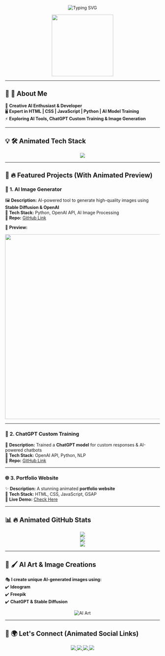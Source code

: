 <!-- 🌟 Stylish Flying Animated Banner -->
<div align="center">
  <img src="https://readme-typing-svg.demolab.com?font=Orbitron&size=32&pause=1000&color=F7B93E&center=true&vCenter=true&width=1000&height=80&lines=🚀+Welcome+to+My+GitHub+Profile!;👨‍💻+Full+Stack+Developer+%7C+AI+Explorer;🎨+Creative+Designer+%7C+AI+Image+Generator" alt="Typing SVG">
</div>

<!-- 🚀 Profile GIF -->
<p align="center">
  <img src="https://media.giphy.com/media/qgQUggAC3Pfv687qPC/giphy.gif" width="200">
</p>

---

## 🌟 **🚀 About Me**
🎨 **Creative AI Enthusiast & Developer**  
🖥️ **Expert in HTML | CSS | JavaScript | Python | AI Model Training**  
⚡ **Exploring AI Tools, ChatGPT Custom Training & Image Generation**  

---

## 💡 **🛠️ Animated Tech Stack**
<p align="center">
  <img src="https://skillicons.dev/icons?i=html,css,js,python,react,nodejs,github,git,figma,vscode&theme=light" />
</p>

---

## 🚀 **🔥 Featured Projects (With Animated Preview)**
### 🎨 **1. AI Image Generator**
🖼️ **Description:** AI-powered tool to generate high-quality images using **Stable Diffusion & OpenAI**  
📌 **Tech Stack:** Python, OpenAI API, AI Image Processing  
🔗 **Repo:** [GitHub Link](https://github.com/Ehasan07/AI-Image-Generator)  

🔹 **Preview:**  
<p align="center">
  <img src="https://media.giphy.com/media/Y4ak9Ki2GZCbJxAnJD/giphy.gif" width="600">
</p>

---

### 🧠 **2. ChatGPT Custom Training**
🤖 **Description:** Trained a **ChatGPT model** for custom responses & AI-powered chatbots  
📌 **Tech Stack:** OpenAI API, Python, NLP  
🔗 **Repo:** [GitHub Link](https://github.com/Ehasan07/ChatGPT-Custom-Training)  

---

### 🌐 **3. Portfolio Website**
✨ **Description:** A stunning animated **portfolio website**  
📌 **Tech Stack:** HTML, CSS, JavaScript, GSAP  
🔗 **Live Demo:** [Check Here](https://your-portfolio-link.com)  

---

## 📊 **🔥 Animated GitHub Stats**
<p align="center">
  <img src="https://github-readme-stats.vercel.app/api?username=Ehasan07&show_icons=true&theme=gruvbox">
  <br>
  <img src="https://github-readme-streak-stats.herokuapp.com/?user=Ehasan07&theme=gruvbox">
  <br>
  <img src="https://github-readme-stats.vercel.app/api/top-langs/?username=Ehasan07&layout=compact&theme=gruvbox">
</p>

---

## 🎨 **🖌️ AI Art & Image Creations**
🎭 **I create unique AI-generated images using:**  
✔️ **Ideogram**  
✔️ **Freepik**  
✔️ **ChatGPT & Stable Diffusion**  

<p align="center">
  <img src="https://source.unsplash.com/random/600x300/?ai,art,design" alt="AI Art">
</p>

---

## 🔗 **🌍 Let's Connect (Animated Social Links)**
<p align="center">
  <a href="https://twitter.com/your-twitter-handle">
    <img src="https://img.shields.io/badge/Twitter-1DA1F2?style=for-the-badge&logo=twitter&logoColor=white&animation=shake">
  </a>
  <a href="https://www.linkedin.com/in/your-linkedin-username/">
    <img src="https://img.shields.io/badge/LinkedIn-0077B5?style=for-the-badge&logo=linkedin&logoColor=white&animation=shake">
  </a>
  <a href="mailto:your-email@example.com">
    <img src="https://img.shields.io/badge/Email-D14836?style=for-the-badge&logo=gmail&logoColor=white&animation=shake">
  </a>
  <a href="https://your-portfolio-link.com">
    <img src="https://img.shields.io/badge/Portfolio-FF5722?style=for-the-badge&logo=web&logoColor=white&animation=shake">
  </a>
</p>
